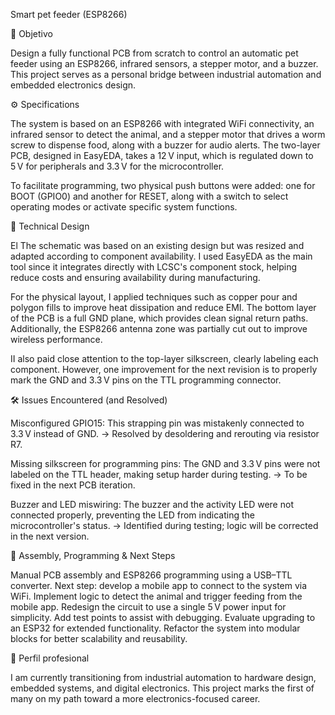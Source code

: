 Smart pet feeder (ESP8266)
    
🧭 Objetivo

Design a fully functional PCB from scratch to control an automatic pet feeder using an ESP8266, infrared sensors, a stepper motor, and a buzzer. This project serves as a personal bridge between industrial automation and embedded electronics design.


⚙️ Specifications

The system is based on an ESP8266 with integrated WiFi connectivity, an infrared sensor to detect the animal, and a stepper motor that drives a worm screw to dispense food, along with a buzzer for audio alerts. The two-layer PCB, designed in EasyEDA, takes a 12 V input, which is regulated down to 5 V for peripherals and 3.3 V for the microcontroller.

To facilitate programming, two physical push buttons were added: one for BOOT (GPIO0) and another for RESET, along with a switch to select operating modes or activate specific system functions.


🧩 Technical Design

El The schematic was based on an existing design but was resized and adapted according to component availability. I used EasyEDA as the main tool since it integrates directly with LCSC's component stock, helping reduce costs and ensuring availability during manufacturing.

For the physical layout, I applied techniques such as copper pour and polygon fills to improve heat dissipation and reduce EMI. The bottom layer of the PCB is a full GND plane, which provides clean signal return paths. Additionally, the ESP8266 antenna zone was partially cut out to improve wireless performance.

II also paid close attention to the top-layer silkscreen, clearly labeling each component. However, one improvement for the next revision is to properly mark the GND and 3.3 V pins on the TTL programming connector.


🛠️ Issues Encountered (and Resolved)

Misconfigured GPIO15: This strapping pin was mistakenly connected to 3.3 V instead of GND.
→ Resolved by desoldering and rerouting via resistor R7.

Missing silkscreen for programming pins: The GND and 3.3 V pins were not labeled on the TTL header, making setup harder during testing.
→ To be fixed in the next PCB iteration.

Buzzer and LED miswiring: The buzzer and the activity LED were not connected properly, preventing the LED from indicating the microcontroller's status.
→ Identified during testing; logic will be corrected in the next version.


🔧 Assembly, Programming & Next Steps

Manual PCB assembly and ESP8266 programming using a USB–TTL converter.
Next step: develop a mobile app to connect to the system via WiFi.
Implement logic to detect the animal and trigger feeding from the mobile app.
Redesign the circuit to use a single 5 V power input for simplicity.
Add test points to assist with debugging.
Evaluate upgrading to an ESP32 for extended functionality.
Refactor the system into modular blocks for better scalability and reusability.


💼 Perfil profesional

I am currently transitioning from industrial automation to hardware design, embedded systems, and digital electronics.
This project marks the first of many on my path toward a more electronics-focused career.

